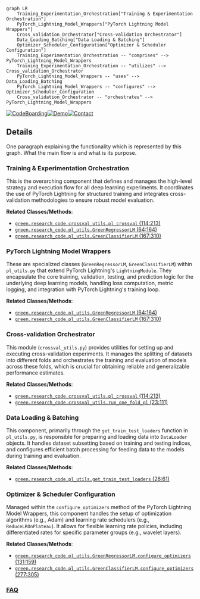 ```mermaid
graph LR
    Training_Experimentation_Orchestration["Training & Experimentation Orchestration"]
    PyTorch_Lightning_Model_Wrappers["PyTorch Lightning Model Wrappers"]
    Cross_validation_Orchestrator["Cross-validation Orchestrator"]
    Data_Loading_Batching["Data Loading & Batching"]
    Optimizer_Scheduler_Configuration["Optimizer & Scheduler Configuration"]
    Training_Experimentation_Orchestration -- "comprises" --> PyTorch_Lightning_Model_Wrappers
    Training_Experimentation_Orchestration -- "utilizes" --> Cross_validation_Orchestrator
    PyTorch_Lightning_Model_Wrappers -- "uses" --> Data_Loading_Batching
    PyTorch_Lightning_Model_Wrappers -- "configures" --> Optimizer_Scheduler_Configuration
    Cross_validation_Orchestrator -- "orchestrates" --> PyTorch_Lightning_Model_Wrappers
```

[![CodeBoarding](https://img.shields.io/badge/Generated%20by-CodeBoarding-9cf?style=flat-square)](https://github.com/CodeBoarding/CodeBoarding)[![Demo](https://img.shields.io/badge/Try%20our-Demo-blue?style=flat-square)](https://www.codeboarding.org/demo)[![Contact](https://img.shields.io/badge/Contact%20us%20-%20contact@codeboarding.org-lightgrey?style=flat-square)](mailto:contact@codeboarding.org)

## Details

One paragraph explaining the functionality which is represented by this graph. What the main flow is and what is its purpose.

### Training & Experimentation Orchestration
This is the overarching component that defines and manages the high-level strategy and execution flow for all deep learning experiments. It coordinates the use of PyTorch Lightning for structured training and integrates cross-validation methodologies to ensure robust model evaluation.


**Related Classes/Methods**:

- <a href="https://github.com/Roche/neuro-green/blob/main/green/research_code/crossval_utils.py#L114-L213" target="_blank" rel="noopener noreferrer">`green.research_code.crossval_utils.pl_crossval` (114:213)</a>
- <a href="https://github.com/Roche/neuro-green/blob/main/green/research_code/pl_utils.py#L64-L164" target="_blank" rel="noopener noreferrer">`green.research_code.pl_utils.GreenRegressorLM` (64:164)</a>
- <a href="https://github.com/Roche/neuro-green/blob/main/green/research_code/pl_utils.py#L167-L310" target="_blank" rel="noopener noreferrer">`green.research_code.pl_utils.GreenClassifierLM` (167:310)</a>


### PyTorch Lightning Model Wrappers
These are specialized classes (`GreenRegressorLM`, `GreenClassifierLM`) within `pl_utils.py` that extend PyTorch Lightning's `LightningModule`. They encapsulate the core training, validation, testing, and prediction logic for the underlying deep learning models, handling loss computation, metric logging, and integration with PyTorch Lightning's training loop.


**Related Classes/Methods**:

- <a href="https://github.com/Roche/neuro-green/blob/main/green/research_code/pl_utils.py#L64-L164" target="_blank" rel="noopener noreferrer">`green.research_code.pl_utils.GreenRegressorLM` (64:164)</a>
- <a href="https://github.com/Roche/neuro-green/blob/main/green/research_code/pl_utils.py#L167-L310" target="_blank" rel="noopener noreferrer">`green.research_code.pl_utils.GreenClassifierLM` (167:310)</a>


### Cross-validation Orchestrator
This module (`crossval_utils.py`) provides utilities for setting up and executing cross-validation experiments. It manages the splitting of datasets into different folds and orchestrates the training and evaluation of models across these folds, which is crucial for obtaining reliable and generalizable performance estimates.


**Related Classes/Methods**:

- <a href="https://github.com/Roche/neuro-green/blob/main/green/research_code/crossval_utils.py#L114-L213" target="_blank" rel="noopener noreferrer">`green.research_code.crossval_utils.pl_crossval` (114:213)</a>
- <a href="https://github.com/Roche/neuro-green/blob/main/green/research_code/crossval_utils.py#L23-L111" target="_blank" rel="noopener noreferrer">`green.research_code.crossval_utils.run_one_fold_pl` (23:111)</a>


### Data Loading & Batching
This component, primarily through the `get_train_test_loaders` function in `pl_utils.py`, is responsible for preparing and loading data into `DataLoader` objects. It handles dataset subsetting based on training and testing indices, and configures efficient batch processing for feeding data to the models during training and evaluation.


**Related Classes/Methods**:

- <a href="https://github.com/Roche/neuro-green/blob/main/green/research_code/pl_utils.py#L26-L61" target="_blank" rel="noopener noreferrer">`green.research_code.pl_utils.get_train_test_loaders` (26:61)</a>


### Optimizer & Scheduler Configuration
Managed within the `configure_optimizers` method of the PyTorch Lightning Model Wrappers, this component handles the setup of optimization algorithms (e.g., Adam) and learning rate schedulers (e.g., `ReduceLROnPlateau`). It allows for flexible learning rate policies, including differentiated rates for specific parameter groups (e.g., wavelet layers).


**Related Classes/Methods**:

- <a href="https://github.com/Roche/neuro-green/blob/main/green/research_code/pl_utils.py#L131-L159" target="_blank" rel="noopener noreferrer">`green.research_code.pl_utils.GreenRegressorLM.configure_optimizers` (131:159)</a>
- <a href="https://github.com/Roche/neuro-green/blob/main/green/research_code/pl_utils.py#L277-L305" target="_blank" rel="noopener noreferrer">`green.research_code.pl_utils.GreenClassifierLM.configure_optimizers` (277:305)</a>




### [FAQ](https://github.com/CodeBoarding/GeneratedOnBoardings/tree/main?tab=readme-ov-file#faq)